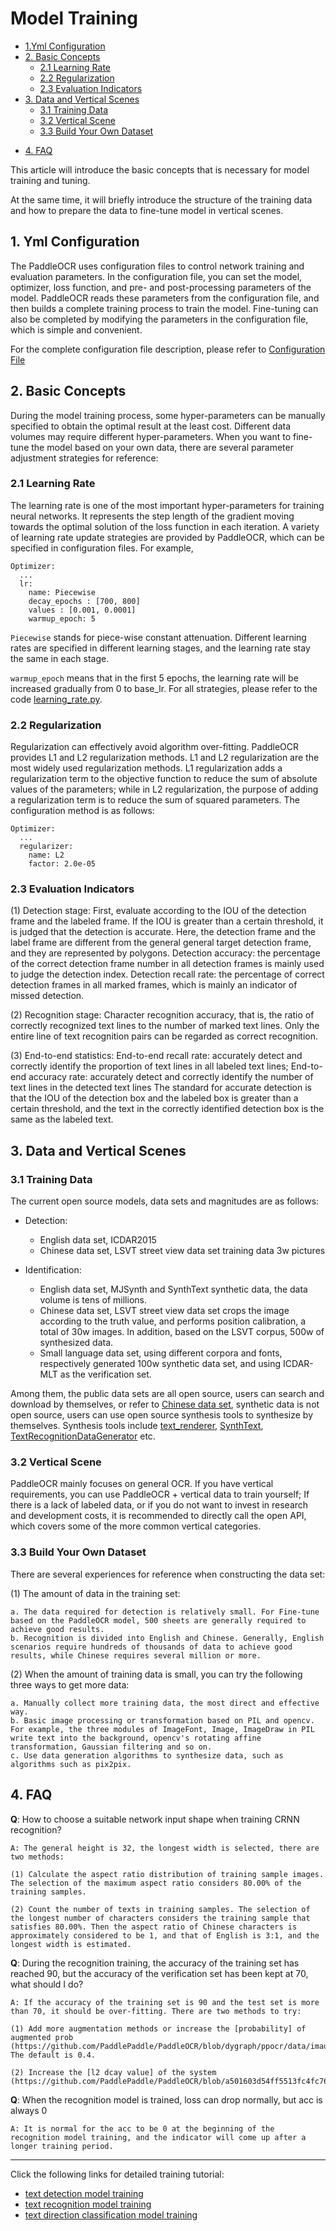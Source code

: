 # Model Training

- [1.Yml Configuration ](#1-Yml-Configuration)
- [2. Basic Concepts](#1-basic-concepts)
  * [2.1 Learning Rate](#11-learning-rate)
  * [2.2 Regularization](#12-regularization)
  * [2.3 Evaluation Indicators](#13-evaluation-indicators-)
- [3. Data and Vertical Scenes](#2-data-and-vertical-scenes)
  * [3.1 Training Data](#21-training-data)
  * [3.2 Vertical Scene](#22-vertical-scene)
  * [3.3 Build Your Own Dataset](#23-build-your-own-data-set)
* [4. FAQ](#3-faq)


This article will introduce the basic concepts that is necessary for model training and tuning.

At the same time, it will briefly introduce the structure of the training data and how to prepare the data to fine-tune model in vertical scenes.

<a name="1-Yml-Configuration"></a>

## 1. Yml Configuration

The PaddleOCR uses configuration files to control network training and evaluation parameters. In the configuration file, you can set the model, optimizer, loss function, and pre- and post-processing parameters of the model. PaddleOCR reads these parameters from the configuration file, and then builds a complete training process to train the model. Fine-tuning can also be completed by modifying the parameters in the configuration file, which is simple and convenient.

For the complete configuration file description, please refer to [Configuration File](./config_en.md)

<a name="1-basic-concepts"></a>

## 2. Basic Concepts

During the model training process, some hyper-parameters can be manually specified to obtain the optimal result at the least cost. Different data volumes may require different hyper-parameters. When you want to fine-tune the model based on your own data, there are several parameter adjustment strategies for reference:

<a name="11-learning-rate"></a>
### 2.1 Learning Rate

The learning rate is one of the most important hyper-parameters for training neural networks. It represents the step length of the gradient moving towards the optimal solution of the loss function in each iteration.
A variety of learning rate update strategies are provided by PaddleOCR, which can be specified in configuration files. For example,

```
Optimizer:
  ...
  lr:
    name: Piecewise
    decay_epochs : [700, 800]
    values : [0.001, 0.0001]
    warmup_epoch: 5
```

`Piecewise` stands for piece-wise constant attenuation. Different learning rates are specified in different learning stages, and the learning rate stay the same in each stage.

`warmup_epoch` means that in the first 5 epochs, the learning rate will be increased gradually from 0 to base_lr. For all strategies, please refer to the code [learning_rate.py](../../ppocr/optimizer/learning_rate.py).

<a name="12-regularization"></a>
### 2.2 Regularization

Regularization can effectively avoid algorithm over-fitting. PaddleOCR provides L1 and L2 regularization methods.
L1 and L2 regularization are the most widely used regularization methods.
L1 regularization adds a regularization term to the objective function to reduce the sum of absolute values of the parameters;
while in L2 regularization, the purpose of adding a regularization term is to reduce the sum of squared parameters.
The configuration method is as follows:

```
Optimizer:
  ...
  regularizer:
    name: L2
    factor: 2.0e-05
```
<a name="13-evaluation-indicators-"></a>
### 2.3 Evaluation Indicators

(1) Detection stage: First, evaluate according to the IOU of the detection frame and the labeled frame. If the IOU is greater than a certain threshold, it is judged that the detection is accurate. Here, the detection frame and the label frame are different from the general general target detection frame, and they are represented by polygons. Detection accuracy: the percentage of the correct detection frame number in all detection frames is mainly used to judge the detection index. Detection recall rate: the percentage of correct detection frames in all marked frames, which is mainly an indicator of missed detection.

(2) Recognition stage: Character recognition accuracy, that is, the ratio of correctly recognized text lines to the number of marked text lines. Only the entire line of text recognition pairs can be regarded as correct recognition.

(3) End-to-end statistics: End-to-end recall rate: accurately detect and correctly identify the proportion of text lines in all labeled text lines; End-to-end accuracy rate: accurately detect and correctly identify the number of text lines in the detected text lines The standard for accurate detection is that the IOU of the detection box and the labeled box is greater than a certain threshold, and the text in the correctly identified detection box is the same as the labeled text.

<a name="2-data-and-vertical-scenes"></a>

## 3. Data and Vertical Scenes

<a name="21-training-data"></a>

### 3.1 Training Data

The current open source models, data sets and magnitudes are as follows:

- Detection:
    - English data set, ICDAR2015
    - Chinese data set, LSVT street view data set training data 3w pictures

- Identification:
    - English data set, MJSynth and SynthText synthetic data, the data volume is tens of millions.
    - Chinese data set, LSVT street view data set crops the image according to the truth value, and performs position calibration, a total of 30w images. In addition, based on the LSVT corpus, 500w of synthesized data.
    - Small language data set, using different corpora and fonts, respectively generated 100w synthetic data set, and using ICDAR-MLT as the verification set.

Among them, the public data sets are all open source, users can search and download by themselves, or refer to [Chinese data set](dataset/datasets_en.md), synthetic data is not open source, users can use open source synthesis tools to synthesize by themselves. Synthesis tools include [text_renderer](https://github.com/Sanster/text_renderer), [SynthText](https://github.com/ankush-me/SynthText), [TextRecognitionDataGenerator](https://github.com/Belval/TextRecognitionDataGenerator) etc.

<a name="22-vertical-scene"></a>

### 3.2 Vertical Scene

PaddleOCR mainly focuses on general OCR. If you have vertical requirements, you can use PaddleOCR + vertical data to train yourself;
If there is a lack of labeled data, or if you do not want to invest in research and development costs, it is recommended to directly call the open API, which covers some of the more common vertical categories.

<a name="23-build-your-own-data-set"></a>

### 3.3 Build Your Own Dataset

There are several experiences for reference when constructing the data set:

(1) The amount of data in the training set:

    a. The data required for detection is relatively small. For Fine-tune based on the PaddleOCR model, 500 sheets are generally required to achieve good results.
    b. Recognition is divided into English and Chinese. Generally, English scenarios require hundreds of thousands of data to achieve good results, while Chinese requires several million or more.


(2) When the amount of training data is small, you can try the following three ways to get more data:

    a. Manually collect more training data, the most direct and effective way.
    b. Basic image processing or transformation based on PIL and opencv. For example, the three modules of ImageFont, Image, ImageDraw in PIL write text into the background, opencv's rotating affine transformation, Gaussian filtering and so on.
    c. Use data generation algorithms to synthesize data, such as algorithms such as pix2pix.

<a name="3-faq"></a>

## 4. FAQ

**Q**: How to choose a suitable network input shape when training CRNN recognition?

    A: The general height is 32, the longest width is selected, there are two methods:

    (1) Calculate the aspect ratio distribution of training sample images. The selection of the maximum aspect ratio considers 80.00% of the training samples.

    (2) Count the number of texts in training samples. The selection of the longest number of characters considers the training sample that satisfies 80.00%. Then the aspect ratio of Chinese characters is approximately considered to be 1, and that of English is 3:1, and the longest width is estimated.

**Q**: During the recognition training, the accuracy of the training set has reached 90, but the accuracy of the verification set has been kept at 70, what should I do?

    A: If the accuracy of the training set is 90 and the test set is more than 70, it should be over-fitting. There are two methods to try:

    (1) Add more augmentation methods or increase the [probability] of augmented prob (https://github.com/PaddlePaddle/PaddleOCR/blob/dygraph/ppocr/data/imaug/rec_img_aug.py#L341), The default is 0.4.

    (2) Increase the [l2 dcay value] of the system (https://github.com/PaddlePaddle/PaddleOCR/blob/a501603d54ff5513fc4fc760319472e59da25424/configs/rec/ch_ppocr_v1.1/rec_chinese_lite_train_v1.1.yml#L47)

**Q**: When the recognition model is trained, loss can drop normally, but acc is always 0

    A: It is normal for the acc to be 0 at the beginning of the recognition model training, and the indicator will come up after a longer training period.

***

Click the following links for detailed training tutorial:

- [text detection model training](https://github.com/PaddlePaddle/PaddleOCR/blob/release/2.3/doc/doc_ch/detection.md)
- [text recognition model training](https://github.com/PaddlePaddle/PaddleOCR/blob/release/2.3/doc/doc_ch/recognition.md)
- [text direction classification model training](https://github.com/PaddlePaddle/PaddleOCR/blob/release/2.3/doc/doc_ch/angle_class.md)
